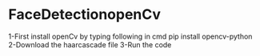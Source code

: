 # FaceDetectionopenCv
1-First install openCv by typing following in cmd
pip install opencv-python
2-Download the haarcascade file 
3-Run the code
